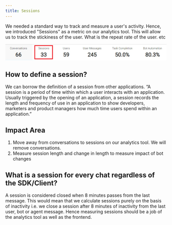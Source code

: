 ```yaml
---
title: Sessions
---
```


We needed a standard way to track and measure a user's activity. Hence, we introduced "Sessions" as a metric on our analytics tool. This will allow us to track the stickiness of the user. What is the repeat rate of the user. etc

![Sessions](assets/sessions.png)

## How to define a session?
We can borrow the definition of a session from other applications. “A session is a period of time within which a user interacts with an application. Usually triggered by the opening of an application, a session records the length and frequency of use in an application to show developers, marketers and product managers how much time users spend within an application.”

## Impact Area
1. Move away from conversations to sessions on our analytics tool. We will remove conversations. 
2. Measure session length and change in length to measure impact of bot changes

## What is a session for every chat regardless of the SDK/Client?
A session is considered closed when 8 minutes passes from the last message. This would mean that we calculate sessions purely on the basis of inactivity i.e. we close a session after 8 minutes of inactivity from the last user, bot or agent message. Hence measuring sessions should be a job of the analytics tool as well as the frontend.

